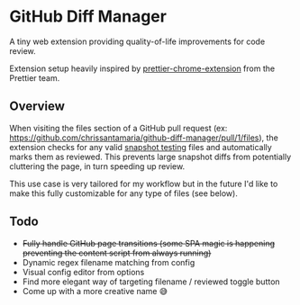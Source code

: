 # GitHub Diff Manager

A tiny web extension providing quality-of-life improvements for code review.

Extension setup heavily inspired by [prettier-chrome-extension](https://github.com/prettier/prettier-chrome-extension) from the Prettier team.

## Overview

When visiting the files section of a GitHub pull request (ex: https://github.com/chrissantamaria/github-diff-manager/pull/1/files), the extension checks for any valid [snapshot testing](https://jestjs.io/docs/en/snapshot-testing) files and automatically marks them as reviewed. This prevents large snapshot diffs from potentially cluttering the page, in turn speeding up review.

This use case is very tailored for my workflow but in the future I'd like to make this fully customizable for any type of files (see below).

## Todo

- ~~Fully handle GitHub page transitions (some SPA magic is happening preventing the content script from always running)~~
- Dynamic regex filename matching from config
- Visual config editor from options
- Find more elegant way of targeting filename / reviewed toggle button
- Come up with a more creative name 😅
